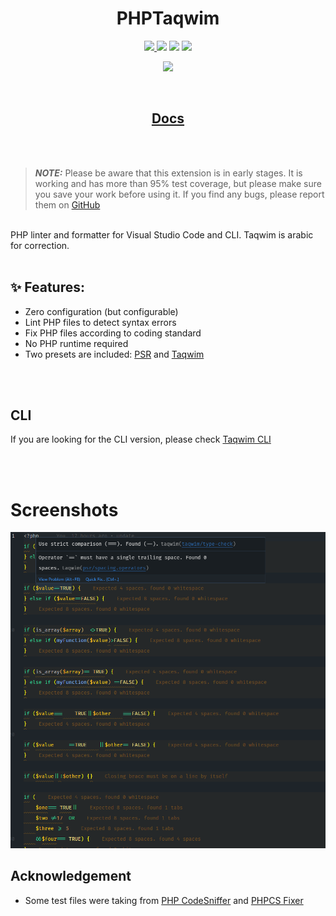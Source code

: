<h1 align="center">PHPTaqwim</h1>

<p align="center">
<a target="_blank" href="https://www.npmjs.com/package/@kalimahapps/eslint-config">
  <img src="https://img.shields.io/badge/ESLint%20Config-kalimahapps-blue?style=flat-square">
</a>
<a target="_blank" href="https://marketplace.visualstudio.com/items?itemName=KalimahApps.taqwim">
  <img src="https://img.shields.io/visual-studio-marketplace/v/KalimahApps.taqwim?style=flat-square"></a>
  <a target="_blank" href="https://marketplace.visualstudio.com/items?itemName=KalimahApps.taqwim">
  <img src="https://img.shields.io/visual-studio-marketplace/d/KalimahApps.taqwim?style=flat-square&logo=visualstudiocode&logoColor=%23fff&label=downloads&labelColor=%232588cf"></a>
<a target="_blank" href="https://www.npmjs.com/package/@kalimahapps/taqwim">
  <img src="https://img.shields.io/npm/dt/%40kalimahapps/taqwim?style=flat-square&logo=npm&logoColor=%23ffffff&label=downloads&labelColor=%23c53635">
</a>
</p>
<p align="center">
<a target=_blank href="https://twitter.com/KalimahApps">
  <img src="https://img.shields.io/twitter/follow/KalimahApps?style=for-the-badge">
</a>
</p>

<br>

<h2 align="center">
<a href="https://taqwim.kalimah-apps.com/docs/"><strong>Docs</strong></a>
</h2>
<br>
<br>

> **_NOTE:_**  Please be aware that this extension is in early stages. It is working and has more than 95% test coverage, but please make sure you save your work before using it.
> If you find any bugs, please report them on [GitHub](https://github.com/kalimahapps/taqwim)

<br>
PHP linter and formatter for Visual Studio Code and CLI. Taqwim is arabic for correction.

<br>
<br>

## ✨ Features:
- Zero configuration (but configurable)
- Lint PHP files to detect syntax errors
- Fix PHP files according to coding standard
- No PHP runtime required
- Two presets are included: [PSR](https://taqwim.kalimah-apps.com/docs/rules/psr.html) and [Taqwim](https://taqwim.kalimah-apps.com/docs/rules/taqwim.html)

<br>
<br>

## CLI
If you are looking for the CLI version, please check [Taqwim CLI](https://www.npmjs.com/package/@kalimahapps/taqwim)


<br>
<br>

# Screenshots
![Linting](https://raw.githubusercontent.com/kalimahapps/taqwim/master/assets/screenshot-1.png)

## Acknowledgement
- Some test files were taking from [PHP CodeSniffer](https://github.com/squizlabs/PHP_CodeSniffer) and [PHPCS Fixer](https://github.com/PHP-CS-Fixer/PHP-CS-Fixer)